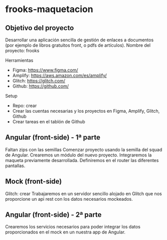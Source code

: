 # frooks-maquetacion

## Objetivo del proyecto
Desarrollar una aplicación sencilla de gestión de enlaces a documentos (por ejemplo de libros gratuitos front, o pdfs de artículos). Nombre del proyecto: frooks

Herramientas
- Figma: https://www.figma.com/ 
- Amplify: https://aws.amazon.com/es/amplify/ 
- Glitch: https://glitch.com/ 
- Github: https://github.com/ 

Setup
- Repo: crear
- Crear las cuentas necesarias y los proyectos en Figma, Amplify, Glitch, Github
- Crear tareas en el tablón de Github


## Angular (front-side) - 1ª parte
Faltan zips con las semillas
Comenzar proyecto usando la semilla del squad de Angular. 
Crearemos un módulo del nuevo proyecto. Integraremos la maqueta previamente desarrollada. Definiremos en el router las diferentes pantallas.

## Mock (front-side)
Glitch: crear
Trabajaremos en un servidor sencillo alojado en Glitch que nos proporcione un api rest con los datos necesarios mockeados.

## Angular (front-side) - 2ª parte
Crearemos los servicios necesarios para poder integrar los datos proporcionados en el mock en un nuestra app de Angular.
